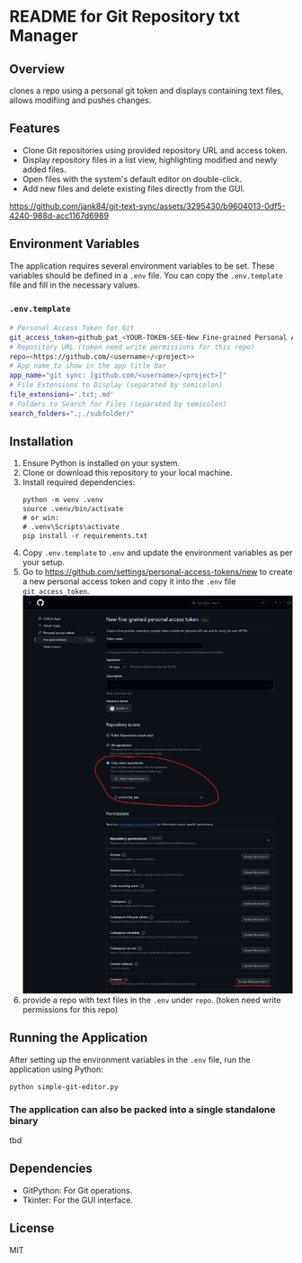 # README for Git Repository txt Manager

## Overview
clones a repo using a personal git token and displays containing text files, allows modifiing and pushes changes.

## Features
- Clone Git repositories using provided repository URL and access token.
- Display repository files in a list view, highlighting modified and newly added files.
- Open files with the system's default editor on double-click.
- Add new files and delete existing files directly from the GUI.

https://github.com/jank84/git-text-sync/assets/3295430/b9604013-0df5-4240-988d-acc1167d6989

## Environment Variables
The application requires several environment variables to be set. These variables should be defined in a `.env` file. You can copy the `.env.template` file and fill in the necessary values.

### `.env.template`
```bash
# Personal Access Token for Git
git_access_token=github_pat_<YOUR-TOKEN-SEE-New Fine-grained Personal Access Token>
# Repository URL (token need write permissions for this repo)
repo=<https://github.com/<username>/<project>>
# App name to show in the app title bar
app_name="git sync: [github.com/<username>/<project>]"
# File Extensions to Display (separated by semicolon)
file_extensions='.txt;.md'
# Folders to Search for Files (separated by semicolon)
search_folders=".;./subfolder/"
```

## Installation
1. Ensure Python is installed on your system.
2. Clone or download this repository to your local machine.
3. Install required dependencies:
   ```
   python -m venv .venv
   source .venv/bin/activate
   # or win: 
   # .venv\Scripts\activate
   pip install -r requirements.txt
   ```
4. Copy `.env.template` to `.env` and update the environment variables as per your setup.
5. Go to https://github.com/settings/personal-access-tokens/new to create a new personal access token and copy it into the `.env` file `git_access_token`.
![Alt text](<New Fine-grained Personal Access Token.png>)
6. provide a repo with text files in the `.env` under `repo`. (token need write permissions for this repo)

## Running the Application
After setting up the environment variables in the `.env` file, run the application using Python:
```
python simple-git-editor.py
```
### The application can also be packed into a single standalone binary
tbd

## Dependencies
- GitPython: For Git operations.
- Tkinter: For the GUI interface.

## License
MIT
